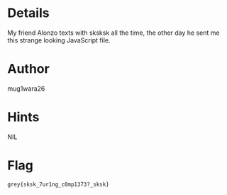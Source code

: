 # Details

My friend Alonzo texts with sksksk all the time, the other day he sent me this strange looking JavaScript file.

# Author

mug1wara26

# Hints

NIL

# Flag

`grey{sksk_7ur1ng_c0mp1373?_sksk}`
